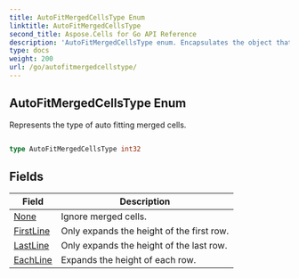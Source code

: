 ```yaml
---
title: AutoFitMergedCellsType Enum 
linktitle: AutoFitMergedCellsType
second_title: Aspose.Cells for Go API Reference
description: 'AutoFitMergedCellsType enum. Encapsulates the object that represents autofitmergedcellstype in Go.'
type: docs
weight: 200
url: /go/autofitmergedcellstype/
---
```


## AutoFitMergedCellsType Enum

Represents the type of auto fitting merged cells.

```go

type AutoFitMergedCellsType int32


```

## Fields

| Field | Description |
| --- | --- |
|[None](./none/) | Ignore merged cells. | 
|[FirstLine](./firstline/) | Only expands the height of the first row. | 
|[LastLine](./lastline/) | Only expands the height of the last row. | 
|[EachLine](./eachline/) | Expands the height of each row. | 
